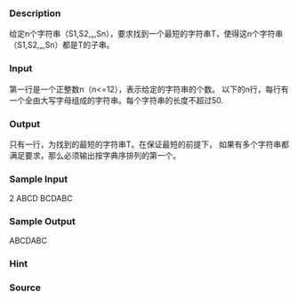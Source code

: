 
### Description
给定n个字符串（S1,S2,„,Sn），要求找到一个最短的字符串T，使得这n个字符串（S1,S2,„,Sn）都是T的子串。
### Input
第一行是一个正整数n（n<=12），表示给定的字符串的个数。
以下的n行，每行有一个全由大写字母组成的字符串。每个字符串的长度不超过50.
### Output
只有一行，为找到的最短的字符串T。在保证最短的前提下，
如果有多个字符串都满足要求，那么必须输出按字典序排列的第一个。
### Sample Input
2 
ABCD
BCDABC
### Sample Output
ABCDABC
### Hint

### Source
